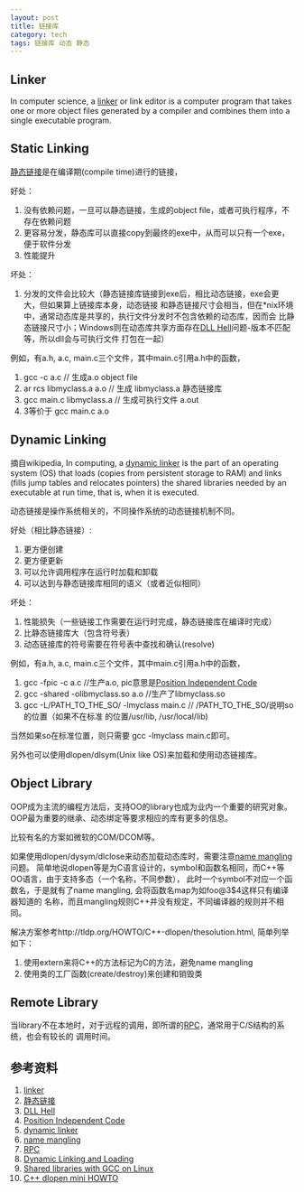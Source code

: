```yaml
---
layout: post
title: 链接库
category: tech
tags: 链接库 动态 静态
---
```


## Linker

In computer science, a [linker][linker] or link editor is a computer program that takes one or more object files generated by a compiler and combines them into a single executable program.

## Static Linking

[静态链接][静态链接]是在编译期(compile time)进行的链接，

好处：

1. 没有依赖问题，一旦可以静态链接，生成的object file，或者可执行程序，不存在依赖问题
2. 更容易分发，静态库可以直接copy到最终的exe中，从而可以只有一个exe，便于软件分发
3. 性能提升

坏处：

1. 分发的文件会比较大（静态链接库链接到exe后，相比动态链接，exe会更大，但如果算上链接库本身，动态链接
   和静态链接尺寸会相当，但在*nix环境中，通常动态库是共享的，执行文件分发时不包含依赖的动态库，因而会
   比静态链接尺寸小；Windows则在动态库共享方面存在[DLL Hell][DLL Hell]问题-版本不匹配等，所以dll会与可执行文件
   打包在一起）

例如，有a.h, a.c, main.c三个文件，其中main.c引用a.h中的函数，

1. gcc -c a.c // 生成a.o object file
2. ar rcs libmyclass.a a.o  // 生成 libmyclass.a 静态链接库
3. gcc main.c libmyclass.a  // 生成可执行文件 a.out
4. 3等价于 gcc main.c a.o

## Dynamic Linking

摘自wikipedia, In computing, a [dynamic linker][dynamic linker] is the part of an operating system (OS) that loads (copies from persistent storage to RAM) and links (fills jump tables and relocates pointers) the shared libraries needed by an executable at run time, that is, when it is executed. 

动态链接是操作系统相关的，不同操作系统的动态链接机制不同。

好处（相比静态链接）:

1. 更方便创建
2. 更方便更新
3. 可以允许调用程序在运行时加载和卸载
4. 可以达到与静态链接库相同的语义（或者近似相同）

坏处：

1. 性能损失（一些链接工作需要在运行时完成，静态链接库在编译时完成）
2. 比静态链接库大（包含符号表）
3. 动态链接库的符号需要在符号表中查找和确认(resolve)


例如，有a.h, a.c, main.c三个文件，其中main.c引用a.h中的函数，

1. gcc -fpic -c a.c //生产a.o, pic意思是[Position Independent Code][Position Independent Code]
2. gcc -shared -olibmyclass.so a.o //生产了libmyclass.so
3. gcc -L/PATH_TO_THE_SO/ -lmyclass main.c // /PATH_TO_THE_SO/说明so的位置（如果不在标准
   的位置/usr/lib, /usr/local/lib)

当然如果so在标准位置，则只需要 gcc -lmyclass main.c即可。

另外也可以使用dlopen/dlsym(Unix like OS)来加载和使用动态链接库。

## Object Library

OOP成为主流的编程方法后，支持OO的library也成为业内一个重要的研究对象。
OOP最为重要的继承、动态绑定等要求相应的库有更多的信息。

比较有名的方案如微软的COM/DCOM等。

如果使用dlopen/dysym/dlclose来动态加载动态库时，需要注意[name mangling][name mangling]问题。
简单地说dlopen等是为C语言设计的，symbol和函数名相同，而C++等OO语言，由于支持多态（一个名称，不同参数），
此时一个symbol不对应一个函数名，于是就有了name mangling, 会将函数名map为如foo@3$4这样只有编译器知道的
名称，而且mangling规则C++并没有规定，不同编译器的规则并不相同。

解决方案参考http://tldp.org/HOWTO/C++-dlopen/thesolution.html, 简单列举如下：

1. 使用extern来将C++的方法标记为C的方法，避免name mangling
2. 使用类的工厂函数(create/destroy)来创建和销毁类 

## Remote Library

当library不在本地时，对于远程的调用，即所谓的[RPC]，通常用于C/S结构的系统，也会有较长的
调用时间。




## 参考资料

1. [linker][linker]
2. [静态链接][静态链接]
3. [DLL Hell][DLL Hell]
4. [Position Independent Code][Position Independent Code]
5. [dynamic linker][dynamic linker]
6. [name mangling][name mangling]
7. [RPC][RPC]
8. [Dynamic Linking and Loading][Dynamic Linking and Loading]
9. [Shared libraries with GCC on Linux][Shared libraries with GCC on Linux]
10. [C++ dlopen mini HOWTO][C++ dlopen mini HOWTO]


[C++ dlopen mini HOWTO]: http://tldp.org/HOWTO/C++-dlopen/theproblem.html
[Shared libraries with GCC on Linux]: http://www.cprogramming.com/tutorial/shared-libraries-linux-gcc.html
[Dynamic Linking and Loading]: http://www.iecc.com/linker/linker10.html
[linker]: http://en.wikipedia.org/wiki/Linker_(computing)
[静态链接]: http://en.wikipedia.org/wiki/Dynamic_linker
[DLL Hell]: http://en.wikipedia.org/wiki/DLL_Hell
[Position Independent Code]: http://en.wikipedia.org/wiki/Position_independent_code
[dynamic linker]: http://en.wikipedia.org/wiki/Dynamic_linker
[name mangling]: http://tldp.org/HOWTO/C++-dlopen/theproblem.html
[RPC]: http://en.wikipedia.org/wiki/Remote_procedure_call
